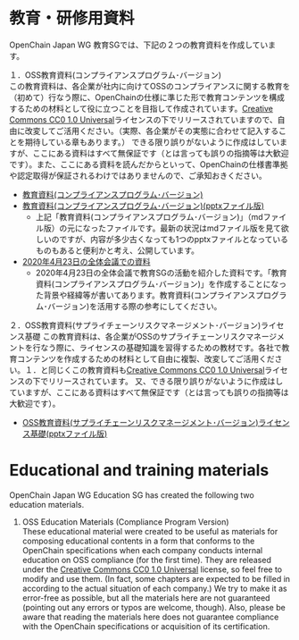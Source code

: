 # 教育・研修用資料

OpenChain Japan WG 教育SGでは、下記の２つの教育資料を作成しています。

１．OSS教育資料(コンプライアンスプログラム･バージョン)  
この教育資料は、各企業が社内に向けてOSSのコンプライアンスに関する教育を（初めて）行なう際に、OpenChainの仕様に準じた形で教育コンテンツを構成するための材料として役に立つことを目指して作成されています。[Creative Commons CC0 1.0 Universal](http://creativecommons.org/publicdomain/zero/1.0/legalcode)ライセンスの下でリリースされていますので、自由に改変してご活用ください。（実際、各企業がその実態に合わせて記入することを期待している章もあります。）
できる限り誤りがないように作成はしていますが、ここにある資料はすべて無保証です（とは言っても誤りの指摘等は大歓迎です）。また、ここにある資料を読んだからといって、OpenChainの仕様書準拠や認定取得が保証されるわけではありませんので、ご承知おきください。

- [教育資料(コンプライアンスプログラム･バージョン)](chapters)
- [教育資料(コンプライアンスプログラム･バージョン)(pptxファイル版)](Training-OSS-compl-process-jp-42.pptx)
	- 上記「教育資料(コンプライアンスプログラム･バージョン)」（mdファイル版）の元になったファイルです。最新の状況はmdファイル版を見て欲しいのですが、内容が多少古くなっても1つのpptxファイルとなっているものもあると便利かと考え、公開しています。
- [2020年4月23日の全体会議での資料](OpenChain_JapanWG_教育Sub-WG_20200423.pptx)
	- 2020年4月23日の全体会議で教育SGの活動を紹介した資料です。「教育資料(コンプライアンスプログラム･バージョン)」を作成することになった背景や経緯等が書いてあります。教育資料(コンプライアンスプログラム･バージョン)を活用する際の参考にしてください。

２．OSS教育資料(サプライチェーンリスクマネージメント･バージョン)ライセンス基礎
この教育資料は、各企業がOSSのサプライチェーンリスクマネージメントを行なう際に、ライセンスの基礎知識を習得するための教材です。各社で教育コンテンツを作成するための材料として自由に複製、改変してご活用ください。１．と同じくこの教育資料も[Creative Commons CC0 1.0 Universal](http://creativecommons.org/publicdomain/zero/1.0/legalcode)ライセンスの下でリリースされています。
又、できる限り誤りがないように作成はしていますが、ここにある資料はすべて無保証です（とは言っても誤りの指摘等は大歓迎です）。

- [OSS教育資料(サプライチェーンリスクマネージメント･バージョン)ライセンス基礎(pptxファイル版)](OSS教育資料(サプライチェーンリスクマネージメント･バージョン)ライセンス基礎-jp-v2.0.pptx)

# Educational and training materials

OpenChain Japan WG Education SG has created the following two education materials.  
1. OSS Education Materials (Compliance Program Version)  
These educational material were created to be useful as materials for composing educational contents in a form that conforms to the OpenChain specifications when each company conducts internal education on OSS compliance (for the first time). They are released under the [Creative Commons CC0 1.0 Universal](http://creativecommons.org/publicdomain/zero/1.0/legalcode) license, so feel free to modify and use them. (In fact, some chapters are expected to be filled in according to the actual situation of each company.)
We try to make it as error-free as possible, but all the materials here are not guaranteed (pointing out any errors or typos are welcome, though). Also, please be aware that reading the materials here does not guarantee compliance with the OpenChain specifications or acquisition of its certification.

